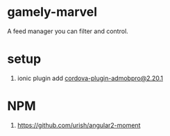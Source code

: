 # gamely-marvel
A feed manager you can filter and control.


# setup
1. ionic plugin add cordova-plugin-admobpro@2.20.1

# NPM
1. https://github.com/urish/angular2-moment